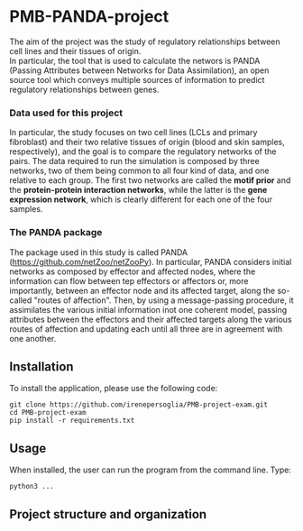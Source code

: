 # PMB-PANDA-project

The aim of the project was the study of regulatory relationships between cell lines and their tissues of origin.\
In particular, the tool that is used to calculate the networs is PANDA (Passing Attributes between Networks for Data Assimilation), an open source tool which conveys multiple sources of information to predict regulatory relationships between genes. 

### Data used for this project
In particular, the study focuses on two cell lines (LCLs and primary fibroblast) and their two relative tissues of origin (blood and skin samples, respectively), and the goal is to compare the regulatory networks of the pairs. The data required to run the simulation is composed by three networks, two of them being common to all four kind of data, and one relative to each group. The first two networks are called the **motif prior** and the **protein-protein interaction networks**, while the latter is the **gene expression network**, which is clearly different for each one of the four samples. 

### The PANDA package
The package used in this study is called PANDA (https://github.com/netZoo/netZooPy). In particular, PANDA considers initial networks as composed by effector and affected nodes, where the information can flow between tep effectors or affectors or, more importantly, between an effector node and its affected target, along the so-called "routes of affection". Then, by using a message-passing procedure, it assimilates the various initial information inot one coherent model, passing attributes between the effectors and their affected targets along the various routes of affection and updating each until all three are in agreement with one another.

## Installation
To install the application, please use the following code:
```
git clone https://github.com/irenepersoglia/PMB-project-exam.git
cd PMB-project-exam
pip install -r requirements.txt
```
## Usage
When installed, the user can run the program from the command line. Type:
```
python3 ...
```
## Project structure and organization
